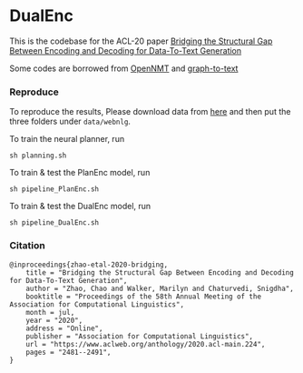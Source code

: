 # DualEnc

This is the codebase for the ACL-20 paper 
[Bridging the Structural Gap Between Encoding and Decoding for Data-To-Text Generation](https://www.aclweb.org/anthology/2020.acl-main.224/)

Some codes are borrowed from [OpenNMT](https://github.com/OpenNMT/OpenNMT-py) and [graph-to-text](https://github.com/diegma/graph-2-text)

### Reproduce

To reproduce the results, Please download data from [here](https://github.com/ThiagoCF05/webnlg/tree/master/data/v1.5/en) and then put the three folders under `data/webnlg`.

To train the neural planner, run

`sh planning.sh`

To train & test the PlanEnc model, run

`sh pipeline_PlanEnc.sh`

To train & test the DualEnc model, run

`sh pipeline_DualEnc.sh`


### Citation
```
@inproceedings{zhao-etal-2020-bridging,
    title = "Bridging the Structural Gap Between Encoding and Decoding for Data-To-Text Generation",
    author = "Zhao, Chao and Walker, Marilyn and Chaturvedi, Snigdha",
    booktitle = "Proceedings of the 58th Annual Meeting of the Association for Computational Linguistics",
    month = jul,
    year = "2020",
    address = "Online",
    publisher = "Association for Computational Linguistics",
    url = "https://www.aclweb.org/anthology/2020.acl-main.224",
    pages = "2481--2491",
}
```


